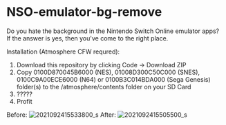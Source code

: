 # NSO-emulator-bg-remove
Do you hate the background in the Nintendo Switch Online emulator apps? If the answer is yes, then you've come to the right place.

Installation (Atmosphere CFW requred):
1. Download this repository by clicking Code -> Download ZIP
2. Copy 0100D870045B6000 (NES), 01008D300C50C000 (SNES), 0100C9A00ECE6000 (N64) or 0100B3C014BDA000 (Sega Genesis) folder(s) to the /atmosphere/contents folder on your SD Card
3. ?????
4. Profit

Before:
![2021092415533800_s](https://user-images.githubusercontent.com/34245941/134686724-30931534-bece-47bf-a07c-d182651f9ec0.jpg)
After:
![2021092415505500_s](https://user-images.githubusercontent.com/34245941/134686731-7f134314-12fb-4833-a72f-f4fae6a266e5.jpg)
